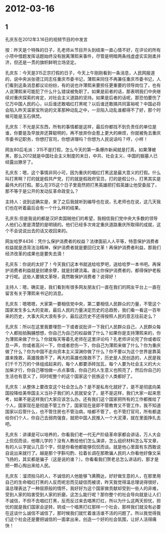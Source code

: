 # 2012-03-16

## 1

孔庆东在2012年3.16日的视频节目的中发言

按：昨天是个特殊的日子，孔老师从节目开头到结束一直心情不好，在评论的所有小项中借题发挥话题始终没有脱离薄熙来事件，尽管是明暗两条线虚虚实实刚柔并济，但还是一贯的旗帜鲜明立场坚定。

孔庆东：今天是315正宗打假的日子，今天上午刚刚看到一条消息，人民网报道的，说中央派张德江同志任重庆市委书记，薄熙来同住不再兼任重庆市委书记，人们看到这条消息都议论纷纷，有的说也许薄熙来要担任更重要的领导岗位了，也有人说薄熙来可能犯了什么什么错误被免职了。如果是前者的话，那表明我们中央继续对重庆探索的肯定，对社会主义道路的坚持。如果是后者的话呢，那恐怕要伤了亿万中国人民的心，以后谁还敢唱红打黑呢？以后谁还敢搞共同富裕呢？中国必将会陷入昨天温家宝所说的文革那种动乱之中，一旦陷入动乱谁都得不了好，那个时候可能是玉石俱焚。

孔庆东：不光是买东西，所有的事情都是这样，最后你都找不到负责任的单位是谁，你要是及早放弃还算聪明的，再不放弃你会惹上更大的麻烦，你就被免去重庆市委书记职务，你想打官司，你想讲理吗？你想为人民说话吗？哼，小样！

网友80后毛派：315不是打假，怎么今天的第一条爆炸新闻就是打真，如果薄被黑，那么2012就是中国社会主义制度的末日，中共、社会主义、中国的掘墓人已经露出獠牙了。

孔庆东：嗯，这个事情非同小可，因为重庆的唱红打黑这是最大意义的打假。什么叫打黑啊？打的就是假共产党，打的就是假政府官员，打的是假公仆，打黑其实是最伟大的打假。那么在315这个日子里竟然把打黑英雄把打假英雄让他受委屈了，那不等于是公开的发动反革命政变么？

主持人：说到这确实是，来了之后我就听到编导也在说，孔老师也在说，这几天我们也在听着最后会有一个什么样的结果。

孔庆东:但是我说的都是汉奸卖国贼他们的希望，我相信我们党中央大多数的领导人他们心里是清楚的是明镜的。他们已经多次肯定重庆道路重庆所取得的成就，这个不会说说出去的话又收回来的。

网友哈罗4436：凭什么保护消费者的权益？法律面前人人平等，特意保护消费者权益就是违背法治精神，保护消费者就是要回归文革！再保护消费者利益，那我们经济改革的成果也是要失去滴！

孔庆东：你说的太好了！今天我们这本书就送给哈罗吧，送给哈罗一本书吧。再保护消费者利益就是封建余孽，就是封建流毒。谁让你保护消费者的，都得保护老板才行呢。这些人要搞文革呀，竟然敢保护消费者？说得好！

主持人：嗯，确实是，我们看到有很多网友朋友们一直在我们的网友平台上一直在留言有关于薄熙来书记的消息。

孔庆东：嗯嗯嗯，大家第一要相信党中央，第二要相信人民群众的力量，不管这个国家发生多么大的变故，最后人民的力量决定历史的总趋势，我们看一看这一百年来的历史，大事大风大浪有多少，最后这历史不还得按照人民的意志往前走么？

孔庆东：所以在这里我要埋怨一下或者说批评一下我们人民群众自己，人民群众每个人都拍拍胸脯想想，你自己为自己的权益做了什么？如果你是支持薄熙来的，你为薄熙来做了什么？你就每天等着孔老师在这里评论吗？孔老师评论完了你或者叹息一声，你或者高兴一下，你或者悲伤一下，你自己为薄熙来做了什么？你为重庆做了什么？你为中国不走向资本主义深渊你做了什么？你不要以为这个世界是靠英雄来挽救，英雄挽救不了，再大的英雄也挽救不了，历史是人民创造的，人民是我们千千万万的个体组成起来的，每个人都要添砖加瓦，每个人要为社会主义的大火加柴才行，你自己哪怕做一点点事情，你自己的人生意义也照亮了，然后你自己的生活也有意义了，同时呢整个的这个国家这个民族这个人类都好了。

孔庆东：从整体上要改变这个社会怎么办？是不是私有化就好了，是不是彻底向美国投降给美帝国主义当孙子我们的人民就安全了，是不是这样，我们大家一起来思考，如果不是这样我们大家应该怎么办。还有我们这个国家把所有的工作都推给了个人，国家现在是彻底不管工作了，国家现在是即不管教育又不管工作，我不知道国家以后管什么，也不管住房也不管治病，啥都不管了，也不管打官司，所有都退给你们个人，你自己去弱肉强食，就把中国人民推入一个大泥潭，就在里面挣扎去吧。

孔庆东：讲课是可以培养的，你看我们老一代无产阶级革命家都会讲话，万人大会上侃侃而谈，他哪儿学的？没有人教给他们怎么演讲，怎么组织材料怎么写文章，有的人认字就认几百个字，但是你看他都能够侃侃而谈。就是他心里面有东西敢说自说出来就行了。越是那个字斟句酌、拉着长调在那欺骗人民的人你看他好像文采飞扬的，其实都是骗子（这是说的谁？）。你看看我们贺老总怎么讲话的，那才是把一颗心掏出来给人民。

孔庆东：溜须拍马的人，不诚信的人他能够飞黄腾达，好好做生意的人，在那里用自己的生命唱红打黑的人反而呢忠而见疑信而被谤，昨天我觉得温总理说得很好，温总理表达了一种屈原般的情怀，我好好为这个国家做贡献却受到一些人的非难，受到人家的陷害受到人家的折磨，这怎么能行呢？那你整个的社会导向就是让人们不诚信，不但不去唱红打黑，反而反过来去唱黑打红，所以为什么这两天担忧，担忧的就是我们国家会逆转，转成一个唱黑打红那样一个社会，那样我们就没有必要在这谈什么诚信不诚信了，那时候我们就忙着谁活谁不活的问题了。所以我觉得我们这个社会还是要把诚信的一面拿出来，创造一个好的社会氛围，让好人活得痛快！

